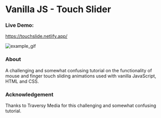 # Vanilla JS - Touch Slider

### Live Demo:

https://touchslide.netlify.app/

![example_gif](./example.gif)

### About

A challenging and somewhat confusing tutorial on the functionality of mouse and finger touch sliding animations used with vanilla JavaScript, HTML and CSS.

### Acknowledgement

Thanks to Traversy Media for this challenging and somewhat confusing tutorial.
